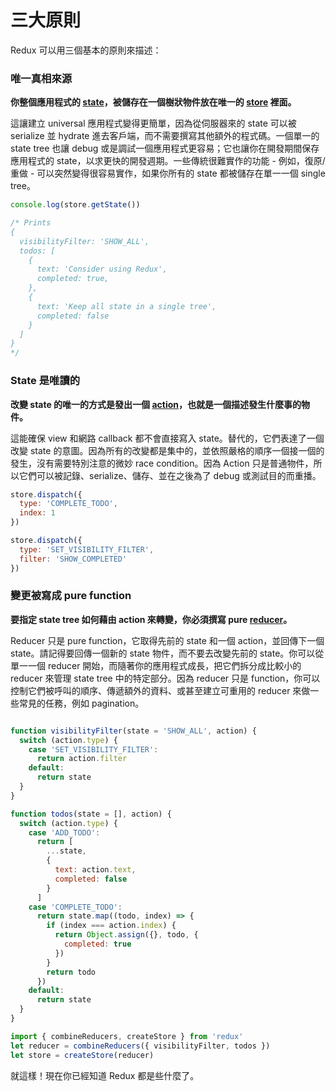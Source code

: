 # 三大原則

Redux 可以用三個基本的原則來描述：

### 唯一真相來源

**你整個應用程式的 [state](../Glossary.md#state)，被儲存在一個樹狀物件放在唯一的 [store](../Glossary.md#store) 裡面。**

這讓建立 universal 應用程式變得更簡單，因為從伺服器來的 state 可以被 serialize 並 hydrate 進去客戶端，而不需要撰寫其他額外的程式碼。一個單一的 state tree 也讓 debug 或是調試一個應用程式更容易；它也讓你在開發期間保存應用程式的 state，以求更快的開發週期。一些傳統很難實作的功能 - 例如，復原/重做 - 可以突然變得很容易實作，如果你所有的 state 都被儲存在單一一個 single tree。

```js
console.log(store.getState())

/* Prints
{
  visibilityFilter: 'SHOW_ALL',
  todos: [
    {
      text: 'Consider using Redux',
      completed: true,
    },
    {
      text: 'Keep all state in a single tree',
      completed: false
    }
  ]
}
*/
```

### State 是唯讀的

**改變 state 的唯一的方式是發出一個 [action](../Glossary.md#action)，也就是一個描述發生什麼事的物件。**

這能確保 view 和網路 callback 都不會直接寫入 state。替代的，它們表達了一個改變 state 的意圖。因為所有的改變都是集中的，並依照嚴格的順序一個接一個的發生，沒有需要特別注意的微妙 race condition。因為 Action 只是普通物件，所以它們可以被記錄、serialize、儲存、並在之後為了 debug 或測試目的而重播。

```js
store.dispatch({
  type: 'COMPLETE_TODO',
  index: 1
})

store.dispatch({
  type: 'SET_VISIBILITY_FILTER',
  filter: 'SHOW_COMPLETED'
})
```

### 變更被寫成 pure function

**要指定 state tree 如何藉由 action 來轉變，你必須撰寫 pure [reducer](../Glossary.md#reducer)。**

Reducer 只是 pure function，它取得先前的 state 和一個 action，並回傳下一個 state。請記得要回傳一個新的 state 物件，而不要去改變先前的 state。你可以從單一一個 reducer 開始，而隨著你的應用程式成長，把它們拆分成比較小的 reducer 來管理 state tree 中的特定部分。因為 reducer 只是 function，你可以控制它們被呼叫的順序、傳遞額外的資料、或甚至建立可重用的 reducer 來做一些常見的任務，例如 pagination。

```js

function visibilityFilter(state = 'SHOW_ALL', action) {
  switch (action.type) {
    case 'SET_VISIBILITY_FILTER':
      return action.filter
    default:
      return state
  }
}

function todos(state = [], action) {
  switch (action.type) {
    case 'ADD_TODO':
      return [
        ...state,
        {
          text: action.text,
          completed: false
        }
      ]
    case 'COMPLETE_TODO':
      return state.map((todo, index) => {
        if (index === action.index) {
          return Object.assign({}, todo, {
            completed: true
          })
        }
        return todo
      })
    default:
      return state
  }
}

import { combineReducers, createStore } from 'redux'
let reducer = combineReducers({ visibilityFilter, todos })
let store = createStore(reducer)
```

就這樣！現在你已經知道 Redux 都是些什麼了。
